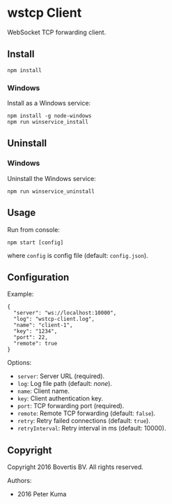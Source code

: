 wstcp Client
============

WebSocket TCP forwarding client.

Install
-------

    npm install

### Windows

Install as a Windows service:

    npm install -g node-windows
    npm run winservice_install

Uninstall
---------

### Windows

Uninstall the Windows service:

    npm run winservice_uninstall

Usage
-----

Run from console:

    npm start [config]

where `config` is config file (default: `config.json`).

Configuration
-------------

Example:

    {
      "server": "ws://localhost:10000",
      "log": "wstcp-client.log",
      "name": "client-1",
      "key": "1234",
      "port": 22,
      "remote": true
    }

Options:

- `server`: Server URL (required).
- `log`: Log file path (default: *none*).
- `name`: Client name.
- `key`: Client authentication key.
- `port`: TCP forwarding port (required).
- `remote`: Remote TCP forwarding (default: `false`).
- `retry`: Retry failed connections (default: `true`).
- `retryInterval`: Retry interval in ms (default: 10000).

Copyright
---------

Copyright 2016 Bovertis BV. All rights reserved.

Authors:

- 2016 Peter Kuma

